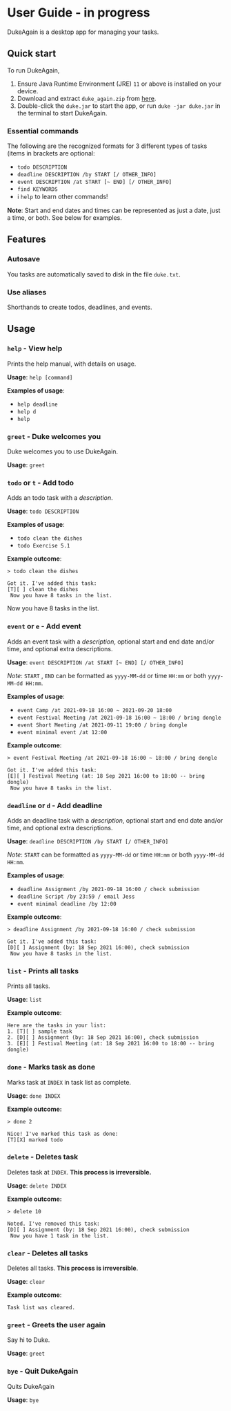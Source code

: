 # User Guide - in progress

DukeAgain is a desktop app for managing your tasks.

## Quick start
To run DukeAgain, 

1. Ensure Java Runtime Environment (JRE) `11` or above is installed on your device.
2. Download and extract `duke_again.zip` from [here](https://www.youtube.com/watch?v=dQw4w9WgXcQ).
4. Double-click the `duke.jar` to start the app, or run `duke -jar duke.jar` in the terminal to start DukeAgain.

### Essential commands

The following are the recognized formats for 3 different types of tasks (items in brackets are optional:

- `todo DESCRIPTION`
- `deadline DESCRIPTION /by START [/ OTHER_INFO]`
- `event DESCRIPTION /at START [~ END] [/ OTHER_INFO]`
- `find KEYWORDS`
- ℹ️ `help` to learn other commands! 

**Note**: Start and end dates and times can be represented as just a date, just a time, or both. See below for examples.

## Features 

### Autosave

You tasks are automatically saved to disk in the file `duke.txt`.

### Use aliases

Shorthands to create todos, deadlines, and events.

## Usage

### `help` - View help

Prints the help manual, with details on usage.

**Usage**: `help [command]`

**Examples of usage**:

- `help deadline`
- `help d`
- `help`

### `greet` - Duke welcomes you

Duke welcomes you to use DukeAgain.

**Usage**: `greet`

### `todo` or `t` - Add todo

Adds an todo task with a *description*.

**Usage**: `todo DESCRIPTION`

**Examples of usage**:

- `todo clean the dishes`
- `todo Exercise 5.1`

**Example outcome**:

```
> todo clean the dishes

Got it. I've added this task:
[T][ ] clean the dishes
 Now you have 8 tasks in the list.
```

 Now you have 8 tasks in the list.

### `event` or `e` - Add event

Adds an event task with a *description*, optional start and end date and/or time, and optional extra descriptions.

**Usage**: `event DESCRIPTION /at START [~ END] [/ OTHER_INFO]`

*Note*: `START` , `END` can be formatted as `yyyy-MM-dd` or time `HH:mm` or both `yyyy-MM-dd HH:mm`.

**Examples of usage**:

- `event Camp /at 2021-09-18 16:00 ~ 2021-09-20 18:00`
- `event Festival Meeting /at 2021-09-18 16:00 ~ 18:00 / bring dongle`
- `event Short Meeting /at 2021-09-11 19:00 / bring dongle`
- `event minimal event /at 12:00`

**Example outcome**:

```
> event Festival Meeting /at 2021-09-18 16:00 ~ 18:00 / bring dongle

Got it. I've added this task:
[E][ ] Festival Meeting (at: 18 Sep 2021 16:00 to 18:00 -- bring dongle)
 Now you have 8 tasks in the list.
```

### `deadline` or `d` - Add deadline

Adds an deadline task with a *description*, optional start and end date and/or time, and optional extra descriptions.

**Usage**: `deadline DESCRIPTION /by START [/ OTHER_INFO]`

*Note*: `START` can be formatted as `yyyy-MM-dd` or time `HH:mm` or both `yyyy-MM-dd HH:mm`.

**Examples of usage**:

- `deadline Assignment /by 2021-09-18 16:00 / check submission`
- `deadline Script /by 23:59 / email Jess`
- `event minimal deadline /by 12:00`

**Example outcome**:

```
> deadline Assignment /by 2021-09-18 16:00 / check submission

Got it. I've added this task:
[D][ ] Assignment (by: 18 Sep 2021 16:00), check submission
 Now you have 8 tasks in the list.
```

### `list` - Prints all tasks

Prints all tasks.

**Usage**: `list`

**Example outcome**:

```
Here are the tasks in your list:
1. [T][ ] sample task
2. [D][ ] Assignment (by: 18 Sep 2021 16:00), check submission
3. [E][ ] Festival Meeting (at: 18 Sep 2021 16:00 to 18:00 -- bring dongle)
```

### `done` - Marks task as done

Marks task at `INDEX` in task list as complete.

**Usage**: `done INDEX`

**Example outcome:**

```
> done 2

Nice! I've marked this task as done:
[T][X] marked todo
```

### `delete` - Deletes task

Deletes task at `INDEX`. **This process is irreversible.**

**Usage**: `delete INDEX`

**Example outcome:**

```
> delete 10

Noted. I've removed this task:
[D][ ] Assignment (by: 18 Sep 2021 16:00), check submission
 Now you have 1 task in the list.
```

### `clear` - Deletes all tasks

Deletes all tasks. **This process is irreversible**.

**Usage**: `clear`

**Example outcome**:

```
Task list was cleared.
```

### `greet` - Greets the user again

Say hi to Duke.

**Usage**: `greet`

### `bye` - Quit DukeAgain

Quits DukeAgain

**Usage**: `bye`

